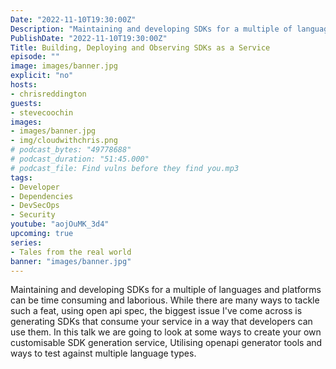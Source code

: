 ```yaml
---
Date: "2022-11-10T19:30:00Z"
Description: "Maintaining and developing SDKs for a multiple of languages and platforms can be time consuming and laborious. While there are many ways to tackle such a feat, using open api spec, the biggest issue I've come across is generating SDKs that consume your service in a way that developers can use them. In this talk we are going to look at some ways to create your own customisable SDK generation service, Utilising openapi generator tools and ways to test against multiple language types."
PublishDate: "2022-11-10T19:30:00Z"
Title: Building, Deploying and Observing SDKs as a Service
episode: ""
image: images/banner.jpg
explicit: "no"
hosts:
- chrisreddington
guests:
- stevecoochin
images:
- images/banner.jpg
- img/cloudwithchris.png
# podcast_bytes: "49778688"
# podcast_duration: "51:45.000"
# podcast_file: Find vulns before they find you.mp3
tags:
- Developer
- Dependencies
- DevSecOps
- Security
youtube: "aojOuMK_3d4"
upcoming: true
series:
- Tales from the real world
banner: "images/banner.jpg"
---
```

Maintaining and developing SDKs for a multiple of languages and platforms can be time consuming and laborious. While there are many ways to tackle such a feat, using open api spec, the biggest issue I've come across is generating SDKs that consume your service in a way that developers can use them. In this talk we are going to look at some ways to create your own customisable SDK generation service, Utilising openapi generator tools and ways to test against multiple language types.
